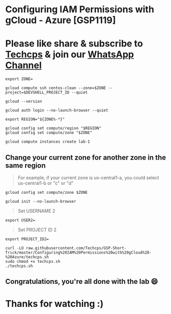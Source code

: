 
# Configuring IAM Permissions with gCloud - Azure [GSP1119]

# Please like share & subscribe to [Techcps](https://www.youtube.com/@techcps) & join our [WhatsApp Channel](https://whatsapp.com/channel/0029Va9nne147XeIFkXYv71A)


```
export ZONE=
```

```
gcloud compute ssh centos-clean --zone=$ZONE --project=$DEVSHELL_PROJECT_ID --quiet

```

```
gcloud --version

gcloud auth login --no-launch-browser --quiet

export REGION="${ZONE%-*}"

gcloud config set compute/region "$REGION"
gcloud config set compute/zone "$ZONE"

gcloud compute instances create lab-1
```

## Change your current zone for another zone in the same region
>  For example, if your current zone is us-central1-a, you could select us-central1-b or "c" or "d"


```
gcloud config set compute/zone $ZONE
```

```
gcloud init --no-launch-browser
```

> Set USERNAME 2
```
export USER2=
```

> Set PROJECT ID 2
```
export PROJECT_ID2=
```

```
curl -LO raw.githubusercontent.com/Techcps/GSP-Short-Trick/master/Configuring%20IAM%20Permissions%20with%20gCloud%20-%20Azure/techcps.sh
sudo chmod +x techcps.sh
./techcps.sh
```


## Congratulations, you're all done with the lab 😄

# Thanks for watching :)

